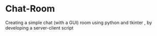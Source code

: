# Chat-Room
Creating a simple chat (with a GUI) room using python and tkinter , by developing a server-client script
